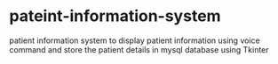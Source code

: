 # pateint-information-system
patient information system to display patient information using voice command and store the patient details in mysql database  using Tkinter 

